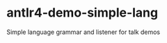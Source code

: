 antlr4-demo-simple-lang
=======================

Simple language grammar and listener for talk demos
